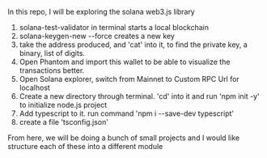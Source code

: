 In this repo, I will be exploring the solana web3.js library

1. solana-test-validator in terminal starts a local blockchain
2. solana-keygen-new --force creates a new key
3. take the address produced, and 'cat' into it, to find the private key, a binary, list of digits.
4. Open Phantom and import this wallet to be able to visualize the transactions better.
5. Open Solana explorer, switch from Mainnet to Custom RPC Url for localhost
6. Create a new directory through terminal. 'cd' into it and run 'npm init -y' to initialize node.js project
7. Add typescript to it. run command 'npm i --save-dev typescript'
8. create a file 'tsconfig.json'

From here, we will be doing a bunch of small projects and I would like structure each of these into a different module
